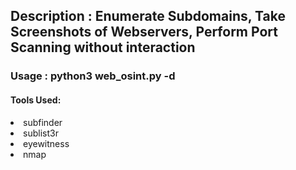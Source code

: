<h2> Description : Enumerate Subdomains, Take Screenshots of Webservers, Perform Port Scanning without interaction</h2>

<h3> Usage : python3 web_osint.py -d <domain> </h3>


<h4> Tools Used: </h4>

 <li> subfinder </li>
 <li> sublist3r </li>
 <li> eyewitness </li>
 <li> nmap </li>
